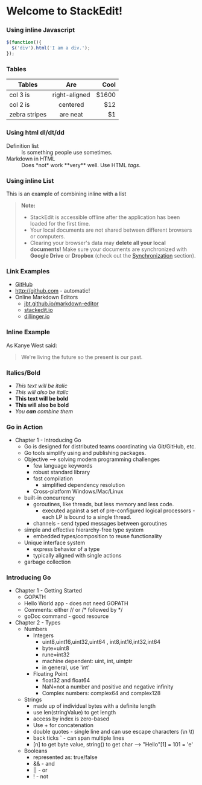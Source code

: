 Welcome to StackEdit!
===============================


### Using inline Javascript
```javascript
$(function(){
  $('div').html('I am a div.');
});
```

### Tables
| Tables        | Are           | Cool  |
| ------------- |:-------------:| -----:|
| col 3 is      | right-aligned | $1600 |
| col 2 is      | centered      |   $12 |
| zebra stripes | are neat      |    $1 |

### Using html dl/dt/dd
<dl>
  <dt>Definition list</dt>
  <dd>Is something people use sometimes.</dd>

  <dt>Markdown in HTML</dt>
  <dd>Does *not* work **very** well. Use HTML <em>tags</em>.</dd>
</dl>

### Using inline List
This is an example of combining inline with a list
> **Note:**
> - StackEdit is accessible offline after the application has been loaded for the first time.
> - Your local documents are not shared between different browsers or computers.
> - Clearing your browser's data may **delete all your local documents!** Make sure your documents are synchronized with **Google Drive** or **Dropbox** (check out the [<i class="icon-refresh"></i> Synchronization](#synchronization) section).

### Link Examples
- [GitHub](http://github.com)
- http://github.com - automatic!
- Online Markdown Editors
  - [jbt.github.io/markdown-editor](https://jbt.github.io/markdown-editor/)
  - [stackedit.io](https://stackedit.io/editor)
  - [dillinger.io](http://dillinger.io/)


### Inline Example
As Kanye West said:
> We're living the future so 
> the present is our past.

### Italics/Bold
- *This text will be italic* 
- _This will also be italic_
- **This text will be bold**
- __This will also be bold__
- _You **can** combine them_


### Go in Action
- Chapter 1 - Introducing Go
  - Go is designed for distributed teams coordinating via Git/GitHub, etc.
  - Go tools simplify using and publishing packages.
  - Objective --> solving modern programming challenges
    - few language keywords
    - robust standard library
    - fast compilation
      - simplified dependency resolution
    - Cross-platform Windows/Mac/Linux
  - built-in concurrency
    - goroutines, like threads, but less memory and less code.
      - executed against a set of pre-configured logical processors - each LP is bound to a single thread.
    - channels - send typed messages between goroutines
  - simple and effective hierarchy-free type system
    - embedded types/composition to reuse functionality
  - Unique interface system
    - express behavior of a type
    - typically aligned with single actions
  - garbage collection

### Introducing Go
- Chapter 1 - Getting Started
  - GOPATH
  - Hello World app - does not need GOPATH
  - Comments: either // or /* followed by */
  - goDoc command - good resource
- Chapter 2 - Types
  - Numbers
    - Integers
      - uint8,uint16,uint32,uint64 , int8,int16,int32,int64
      - byte=uint8
      - rune=int32
      - machine dependent: uint, int, uintptr
      - in general, use 'int'
    - Floating Point
      - float32 and float64
      - NaN=not a number and positive and negative infinity
      - Complex numbers: complex64 and complex128
  - Strings
    - made up of individual bytes with a definite length
    - use len(stringValue) to get length
    - access by index is zero-based
    - Use + for concatenation
    - double quotes - single line and can use escape characters (\n \t)
    - back ticks ` - can span multiple lines
    - [n] to get byte value, string() to get char --> "Hello"[1] = 101 = 'e'
  - Booleans
    - represented as: true/false
    - && - and
    - || - or
    - ! - not

